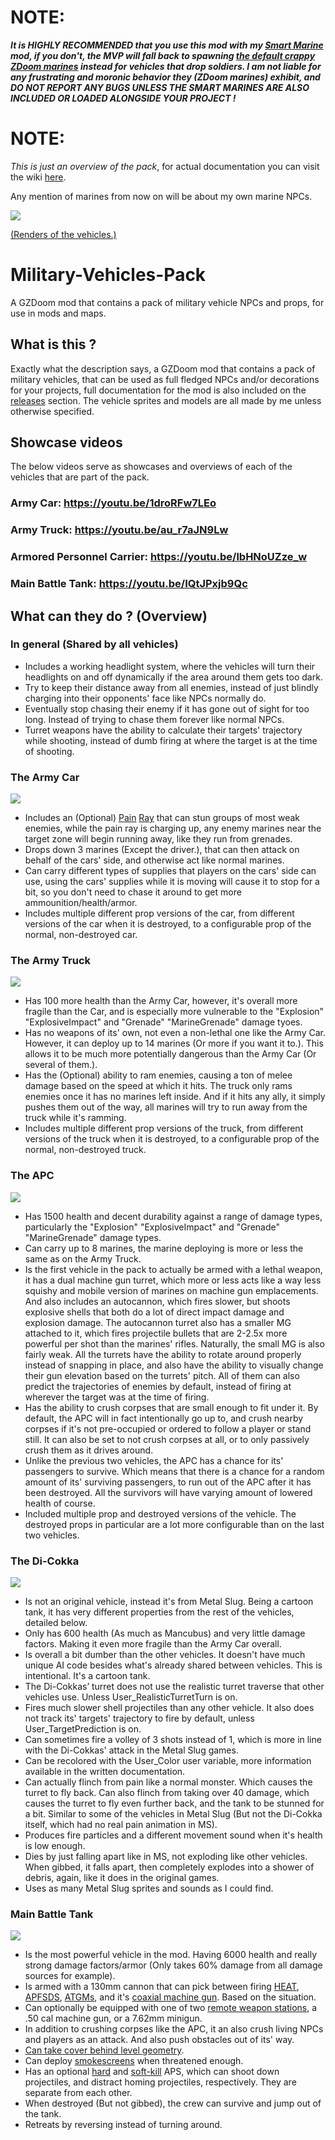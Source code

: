 # NOTE:
***It is HIGHLY RECOMMENDED that you use this mod with my [Smart Marine](https://github.com/inkoalawetrust/Smart-Marines/) mod, if you don't, the MVP will fall back to spawning [the default crappy ZDoom marines](https://zdoom.org/wiki/Classes:ScriptedMarine) instead for vehicles that drop soldiers. I am not liable for any frustrating and moronic behavior they (ZDoom marines) exhibit, and DO NOT REPORT ANY BUGS UNLESS THE SMART MARINES ARE ALSO INCLUDED OR LOADED ALONGSIDE YOUR PROJECT !***
# NOTE:
*This is just an overview of the pack*, for actual documentation you can visit the wiki [here](https://github.com/inkoalawetrust/Military-Vehicles-Pack/wiki).

Any mention of marines from now on will be about my own marine NPCs.

![](https://i.imgur.com/GIGYBME.gif)

[(Renders of the vehicles.)](https://imgur.com/a/KUhbDRZ)

# Military-Vehicles-Pack
A GZDoom mod that contains a pack of military vehicle NPCs and props, for use in mods and maps.

## What is this ?
Exactly what the description says, a GZDoom mod that contains a pack of military vehicles, that can be used as full fledged NPCs and/or decorations for your projects, full documentation for the mod is also included on the [releases](https://github.com/inkoalawetrust/Military-Vehicles-Pack/releases) section. The vehicle sprites and models are all made by me unless otherwise specified.

## Showcase videos
The below videos serve as showcases and overviews of each of the vehicles that are part of the pack.

### Army Car: https://youtu.be/1droRFw7LEo
### Army Truck: https://youtu.be/au_r7aJN9Lw
### Armored Personnel Carrier: https://youtu.be/lbHNoUZze_w
### Main Battle Tank: https://youtu.be/IQtJPxjb9Qc

## What can they do ? (Overview)

### In general (Shared by all vehicles)
- Includes a working headlight system, where the vehicles will turn their headlights on and off dynamically if the area around them gets too dark.
- Try to keep their distance away from all enemies, instead of just blindly charging into their opponents' face like NPCs normally do.
- Eventually stop chasing their enemy if it has gone out of sight for too long. Instead of trying to chase them forever like normal NPCs.
- Turret weapons have the ability to calculate their targets' trajectory while shooting, instead of dumb firing at where the target is at the time of shooting.

### The Army Car
![](https://i.imgur.com/92UUuKGm.jpg)
- Includes an (Optional) [Pain](https://www.youtube.com/watch?v=kzG4oEutPbA) [Ray](https://en.wikipedia.org/wiki/Active_Denial_System) that can stun groups of most weak enemies, while the pain ray is charging up, any enemy marines near the target zone will begin running away, like they run from grenades.
- Drops down 3 marines (Except the driver.), that can then attack on behalf of the cars' side, and otherwise act like normal marines.
- Can carry different types of supplies that players on the cars' side can use, using the cars' supplies while it is moving will cause it to stop for a bit, so you don't need to chase it around to get more ammounition/health/armor.
- Includes multiple different prop versions of the car, from different versions of the car when it is destroyed, to a configurable prop of the normal, non-destroyed car.

### The Army Truck
![](https://i.imgur.com/MOu9Xatm.png)
- Has 100 more health than the Army Car, however, it's overall more fragile than the Car, and is especially more vulnerable to the "Explosion" "ExplosiveImpact" and "Grenade" "MarineGrenade" damage tyoes. 
- Has no weapons of its' own, not even a non-lethal one like the Army Car. However, it can deploy up to 14 marines (Or more if you want it to.). This allows it to be much more potentially dangerous than the Army Car (Or several of them.).
- Has the (Optional) ability to ram enemies, causing a ton of melee damage based on the speed at which it hits. The truck only rams enemies once it has no marines left inside. And if it hits any ally, it simply pushes them out of the way, all marines will try to run away from the truck while it's ramming.
- Includes multiple different prop versions of the truck, from different versions of the truck when it is destroyed, to a configurable prop of the normal, non-destroyed truck.

### The APC
![](https://i.imgur.com/bajJ0B1m.jpg)
- Has 1500 health and decent durability against a range of damage types, particularly the "Explosion" "ExplosiveImpact" and "Grenade" "MarineGrenade" damage types.
- Can carry up to 8 marines, the marine deploying is more or less the same as on the Army Truck.
- Is the first vehicle in the pack to actually be armed with a lethal weapon, it has a dual machine gun turret, which more or less acts like a way less squishy and mobile version of marines on machine gun emplacements. And also includes an autocannon, which fires slower, but shoots explosive shells that both do a lot of direct impact damage and explosion damage. The autocannon turret also has a smaller MG attached to it, which fires projectile bullets that are 2-2.5x more powerful per shot than the marines' rifles. Naturally, the small MG is also fairly weak. All the turrets have the ability to rotate around properly instead of snapping in place, and also have the ability to visually change their gun elevation based on the turrets' pitch. All of them can also predict the trajectories of enemies by default, instead of firing at wherever the target was at the time of firing.
- Has the ability to crush corpses that are small enough to fit under it. By default, the APC will in fact intentionally go up to, and crush nearby corpses if it's not pre-occupied or ordered to follow a player or stand still. It can also be set to not crush corpses at all, or to only passively crush them as it drives around.
- Unlike the previous two vehicles, the APC has a chance for its' passengers to survive. Which means that there is a chance for a random amount of its' surviving passengers, to run out of the APC after it has been destroyed. All the survivors will have varying amount of lowered health of course.
- Included multiple prop and destroyed versions of the vehicle. The destroyed props in particular are a lot more configurable than on the last two vehicles.

### The Di-Cokka
![](https://i.imgur.com/6n0kr7Im.png)
- Is not an original vehicle, instead it's from Metal Slug. Being a cartoon tank, it has very different properties from the rest of the vehicles, detailed below.
- Only has 600 health (As much as Mancubus) and very little damage factors. Making it even more fragile than the Army Car overall.
- Is overall a bit dumber than the other vehicles. It doesn't have much unique AI code besides what's already shared between vehicles. This is intentional. It's a cartoon tank.
- The Di-Cokkas’ turret does not use the realistic turret traverse that other vehicles use. Unless User_RealisticTurretTurn is on.
- Fires much slower shell projectiles than any other vehicle. It also does not track its' targets' trajectory to fire by default, unless User_TargetPrediction is on.
- Can sometimes fire a volley of 3 shots instead of 1, which is more in line with the Di-Cokkas' attack in the Metal Slug games.
- Can be recolored with the User_Color user variable, more information available in the written documentation.
- Can actually flinch from pain like a normal monster. Which causes the turret to fly back. Can also flinch from taking over 40 damage, which causes the turret to fly even further back, and the tank to be stunned for a bit. Similar to some of the vehicles in Metal Slug (But not the Di-Cokka itself, which had no real pain animation in MS).
- Produces fire particles and a different movement sound when it's health is low enough.
- Dies by just falling apart like in MS, not exploding like other vehicles. When gibbed, it falls apart, then completely explodes into a shower of debris, again, like it does in the original games.
- Uses as many Metal Slug sprites and sounds as I could find.

### Main Battle Tank
![](https://i.imgur.com/I5Xuw7Jm.jpg)
- Is the most powerful vehicle in the mod. Having 6000 health and really strong damage factors/armor (Only takes 60% damage from all damage sources for example).
- Is armed with a 130mm cannon that can pick between firing [HEAT](https://en.wikipedia.org/wiki/High-explosive_anti-tank), [APFSDS](https://en.wikipedia.org/wiki/Armour-piercing_fin-stabilized_discarding_sabot), [ATGMs](https://en.wikipedia.org/wiki/Anti-tank_guided_missile), and it's [coaxial machine gun](https://en.wikipedia.org/wiki/Weapon_mount#Coaxial). Based on the situation.
- Can optionally be equipped with one of two [remote weapon stations](https://en.wikipedia.org/wiki/Remote_controlled_weapon_station), a .50 cal machine gun, or a 7.62mm minigun.
- In addition to crushing corpses like the APC, it an also crush living NPCs and players as an attack. And also push obstacles out of its' way.
- [Can take cover behind level geometry](https://en.wikipedia.org/wiki/Hull_down#Armoured_warfare).
- Can deploy [smokescreens](https://en.wikipedia.org/wiki/Smoke_screen) when threatened enough.
- Has an optional [hard](https://en.wikipedia.org/wiki/Active_protection_system#Hard-kill_measures) and [soft-kill](https://en.wikipedia.org/wiki/Active_protection_system#Soft-kill_measures) APS, which can shoot down projectiles, and distract homing projectiles, respectively. They are separate from each other.
- When destroyed (But not gibbed), the crew can survive and jump out of the tank.
- Retreats by reversing instead of turning around.
